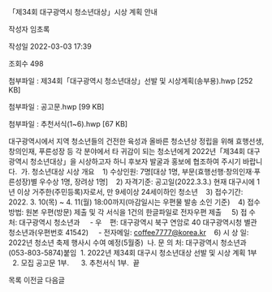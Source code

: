 「제34회 대구광역시 청소년대상」시상 계획 안내



작성자
임초록


작성일
2022-03-03 17:39


조회수
498


첨부파일 : 제34회「대구광역시 청소년대상」선발 및 시상계획(송부용).hwp [252 KB]  

첨부파일 : 공고문.hwp [99 KB]  

첨부파일 : 추천서식(1~6).hwp [67 KB]


﻿﻿대구광역시에서 지역 청소년들의 건전한 육성과 올바른 청소년상 정립을 위해 효행선생, 창의인재, 푸른성장 등 각 분야에서 타 귀감이 되는 청소년에게 2022년「제34회 대구광역시 청소년대상」을 시상하고자 하니 후보자 발굴과 홍보에 협조하여 주시기 바랍니다.  가. 청소년대상 시상 개요    1) 수상인원: 7명[대상 1명, 부문(효행선행·창의인재·푸른성장)별 우수상 1명, 장려상 1명]    2) 자격기준: 공고일(2022.3.3.) 현재 대구시에 1년 이상 거주한(주민등록)자로서, 만 9세이상 24세이하인 청소년    3) 접수기간: 2022. 3. 10(목) ~ 4. 11(월) 18:00까지(마감일시는 우편물 발송 소인 기준)    4) 접수방법: 원본 우편(방문) 제출 및 각 서식을 1건의 한글파일로 전자우편 제출     5) 접 수 처: 대구광역시 청소년과     - 우    편: 대구광역시 북구 연암로 40 대구광역시청 별관 청소년과(우편번호 41542)     - 전자메일: coffee7777@korea.kr    6) 시 상 일: 2022년 청소년 축제 행사시 수여 예정(5월중)  나. 문 의 처: 대구광역시 청소년과(053-803-5874)붙임  1. 2022년 제34회 대구시 청소년대상 선발 및 시상 계획 1부      2. 모집 공고문 1부.      3. 추천서식 1부.  끝





목록
이전글
다음글




